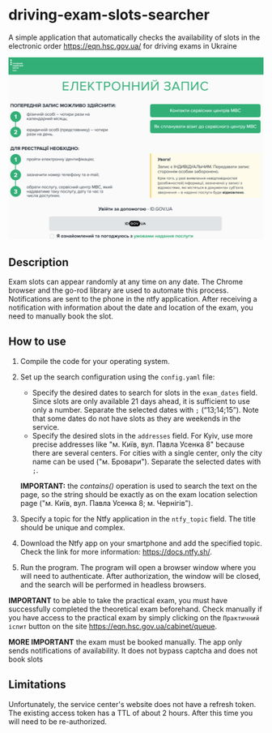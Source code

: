 # driving-exam-slots-searcher

A simple application that automatically checks the availability of slots in the electronic order https://eqn.hsc.gov.ua/
for driving exams in Ukraine

<img src="resourses/mvs-login-page.png" alt="mvs-login-page" width="600"/>

## Description

Exam slots can appear randomly at any time on any date. The Chrome browser and the go-rod library are used to automate
this process. Notifications are sent to the phone in the ntfy application. After receiving a notification with
information about the date and location of the exam, you need to manually book the slot.

## How to use

1. Compile the code for your operating system.
2. Set up the search configuration using the `config.yaml` file:
    - Specify the desired dates to search for slots in the `exam_dates` field. Since slots are only available 21 days
      ahead, it is sufficient to use only a number. Separate the selected dates with `;` (“13;14;15”). Note that some
      dates do not have slots as they are weekends in the service.
    - Specify the desired slots in the `addresses` field. For Kyiv, use more precise addresses like
      "м. Київ, вул. Павла Усенка 8" because there are several centers. For cities with a single center, only the city
      name can be used ("м. Бровари"). Separate the selected dates with `;`.

   **IMPORTANT:** the _contains()_ operation is used to search the text on the page, so the string should be exactly
   as on the exam location selection page ("м. Київ, вул. Павла Усенка 8; м. Чернігів").
3. Specify a topic for the Ntfy application in the `ntfy_topic` field. The title should be unique and complex.
4. Download the Ntfy app on your smartphone and add the specified topic. Check the link for more
   information: https://docs.ntfy.sh/.
5. Run the program. The program will open a browser window where you will need to authenticate. After authorization, the
   window will be closed, and the search will be performed in headless browsers.

**IMPORTANT** to be able to take the practical exam, you must have successfully completed the theoretical exam
beforehand. Check manually if you have access to the practical exam by simply clicking on the `Практичний іспит` button
on the site https://eqn.hsc.gov.ua/cabinet/queue.

**MORE IMPORTANT** the exam must be booked manually. The app only sends notifications of availability. It does not bypass captcha and does not book slots

## Limitations

Unfortunately, the service center's website does not have a refresh token. The existing access token has a TTL of about
2 hours. After this time you will need to be re-authorized.
